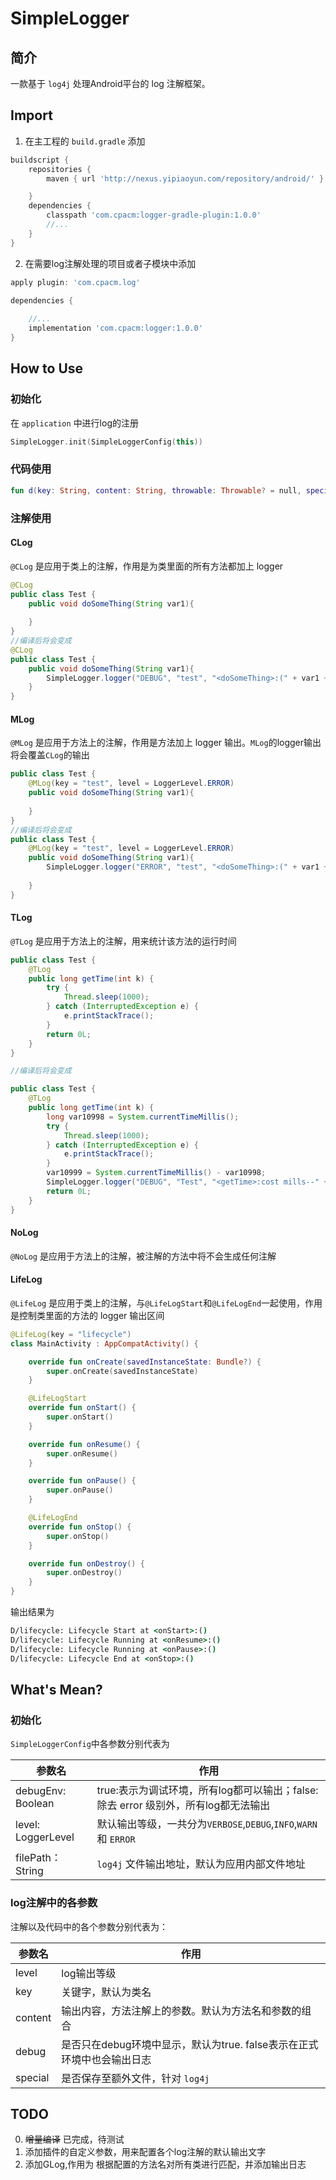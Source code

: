 # SimpleLogger

## 简介
一款基于 `log4j` 处理Android平台的 log 注解框架。

## Import

1. 在主工程的 `build.gradle` 添加
```groovy
buildscript {
    repositories {
        maven { url 'http://nexus.yipiaoyun.com/repository/android/' }

    }
    dependencies {
        classpath 'com.cpacm:logger-gradle-plugin:1.0.0'
        //...
    }
}
```
2. 在需要log注解处理的项目或者子模块中添加
```groovy
apply plugin: 'com.cpacm.log'

dependencies {
    
    //...
    implementation 'com.cpacm:logger:1.0.0'
}

```

## How to Use

### 初始化
在 `application` 中进行log的注册
```kotlin
SimpleLogger.init(SimpleLoggerConfig(this))
```

### 代码使用
```kotlin
fun d(key: String, content: String, throwable: Throwable? = null, specialName: String? = null)
```
### 注解使用

#### CLog
`@CLog` 是应用于类上的注解，作用是为类里面的所有方法都加上 logger
```java
@CLog
public class Test {
    public void doSomeThing(String var1){
        
    } 
}
//编译后将会变成
@CLog
public class Test {
    public void doSomeThing(String var1){
        SimpleLogger.logger("DEBUG", "test", "<doSomeThing>:(" + var1 + ")", true, "");
    } 
}
```
#### MLog
`@MLog` 是应用于方法上的注解，作用是方法加上 logger 输出。`MLog`的logger输出将会覆盖`CLog`的输出
```java
public class Test {
    @MLog(key = "test", level = LoggerLevel.ERROR)
    public void doSomeThing(String var1){
        
    } 
}
//编译后将会变成
public class Test {
    @MLog(key = "test", level = LoggerLevel.ERROR)
    public void doSomeThing(String var1){
        SimpleLogger.logger("ERROR", "test", "<doSomeThing>:(" + var1 + ")", true, "");
                
    } 
}
```
#### TLog
`@TLog` 是应用于方法上的注解，用来统计该方法的运行时间

```java
public class Test {
    @TLog
    public long getTime(int k) {
        try {
            Thread.sleep(1000);
        } catch (InterruptedException e) {
            e.printStackTrace();
        }
        return 0L;
    }
}

//编译后将会变成

public class Test {
    @TLog
    public long getTime(int k) {
        long var10998 = System.currentTimeMillis();
        try {
            Thread.sleep(1000);
        } catch (InterruptedException e) {
            e.printStackTrace();
        }
        var10999 = System.currentTimeMillis() - var10998;
        SimpleLogger.logger("DEBUG", "Test", "<getTime>:cost mills--" + var10999, true, "");
        return 0L;
    }
}
```

#### NoLog
`@NoLog` 是应用于方法上的注解，被注解的方法中将不会生成任何注解

#### LifeLog
`@LifeLog` 是应用于类上的注解，与`@LifeLogStart`和`@LifeLogEnd`一起使用，作用是控制类里面的方法的 logger 输出区间

```kotlin
@LifeLog(key = "lifecycle")
class MainActivity : AppCompatActivity() {

    override fun onCreate(savedInstanceState: Bundle?) {
        super.onCreate(savedInstanceState)
    }

    @LifeLogStart
    override fun onStart() {
        super.onStart()
    }

    override fun onResume() {
        super.onResume()
    }

    override fun onPause() {
        super.onPause()
    }

    @LifeLogEnd
    override fun onStop() {
        super.onStop()
    }

    override fun onDestroy() {
        super.onDestroy()
    }
}

```
输出结果为
```cmd
D/lifecycle: Lifecycle Start at <onStart>:()
D/lifecycle: Lifecycle Running at <onResume>:()
D/lifecycle: Lifecycle Running at <onPause>:()
D/lifecycle: Lifecycle End at <onStop>:()
```


## What's Mean?

### 初始化
`SimpleLoggerConfig`中各参数分别代表为

| 参数名 | 作用  |
| ------ | ------ | 
| debugEnv: Boolean | true:表示为调试环境，所有log都可以输出；false: 除去 error 级别外，所有log都无法输出 | 
| level: LoggerLevel | 默认输出等级，一共分为`VERBOSE`,`DEBUG`,`INFO`,`WARN` 和 `ERROR` |
| filePath：String | `log4j` 文件输出地址，默认为应用内部文件地址 |

### log注解中的各参数
注解以及代码中的各个参数分别代表为：

| 参数名 | 作用  |
| ------ | ------ | 
| level | log输出等级 | 
| key | 关键字，默认为类名 |
| content | 输出内容，方法注解上的参数。默认为方法名和参数的组合 |
| debug | 是否只在debug环境中显示，默认为true. false表示在正式环境中也会输出日志 |
| special | 是否保存至额外文件，针对 `log4j` |

## TODO
0. ~~增量编译~~ 已完成，待测试
1. 添加插件的自定义参数，用来配置各个log注解的默认输出文字
2. 添加GLog,作用为 根据配置的方法名对所有类进行匹配，并添加输出日志
